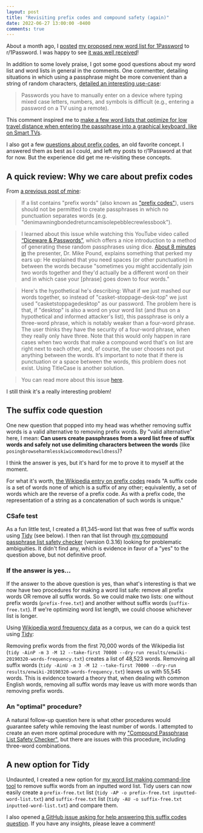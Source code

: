 ```yaml
---
layout: post
title: "Revisiting prefix codes and compound safety (again)"
date: 2022-06-27 13:00:00 -0400
comments: true
---
```


About a month ago, I [posted](https://www.reddit.com/r/1Password/comments/ur4otq/proposed_new_word_list/) [my proposed new word list for 1Password](https://github.com/sts10/generated-wordlists/blob/main/lists/1password-replacement/1password-replacement.txt) to r/1Password. I was happy to see [it was well received](https://www.reddit.com/r/1Password/comments/ur4otq/comment/i8v7g29/?utm_source=reddit&utm_medium=web2x&context=3)! 

In addition to some lovely praise, I got some good questions about my word list and word lists in general in the comments. One commentter, detailing situations in which using a passphrase might be more convenient than a string of random characters, [detailed an interesting use-case](https://www.reddit.com/r/1Password/comments/ur4otq/comment/i8yoaty/?utm_source=reddit&utm_medium=web2x&context=3):

> Passwords you have to manually enter on a device where typing mixed case letters, numbers, and symbols is difficult (e.g., entering a password on a TV using a remote).

This comment inspired me to [make a few word lists that optimize for low travel distance when entering the passphrase into a graphical keyboard, like on Smart TVs](https://github.com/sts10/remote-words).

I also got a few [questions about prefix codes](https://www.reddit.com/r/1Password/comments/ur4otq/comment/i8ylj8f/?utm_source=reddit&utm_medium=web2x&context=3), an old favorite concept. I answered them as best as I could, and left my posts to r/1Password at that for now. But the experience did get me re-visiting these concepts.

## A quick review: Why we care about prefix codes

From [a previous post of mine](https://sts10.github.io/2020/09/30/making-a-word-list.html#the-question-of-prefix-words): 

> If a list contains "prefix words" (also known as ["prefix codes"](https://en.wikipedia.org/wiki/Prefix_code)), users should not be permitted to create passphrases in which no punctuation separates words (e.g. "denimawningbondedreturncamisolepebblecrewlessbook"). 

> I learned about this issue while watching this YouTube video called [“Diceware & Passwords”](https://www.youtube.com/watch?v=Pe_3cFuSw1E), which offers a nice introduction to a method of generating these random passphrases using dice. [About 8 minutes in](https://youtu.be/Pe_3cFuSw1E?t=8m36s) the presenter, Dr. Mike Pound, explains something that perked my ears up: He explained that you need spaces (or other punctuation) in between the words because "sometimes you might accidentally join two words together and they'd actually be a different word on their and in which case your [phrase] goes down to four words."

> Here's the hypothetical he's describing: What if we just mashed our words together, so instead of "casket-stoppage-desk-top" we just used "casketstoppagedesktop" as our password. The problem here is that, if "desktop" is also a word on your word list (and thus on a hypothetical and informed attacker's list), this passphrase is only a three-word phrase, which is notably weaker than a four-word phrase. The user thinks they have the security of a four-word phrase, when they really only have three. Note that this would only happen in rare cases when two words that make a compound word that's on list are right next to each other, and, of course, the user chooses not put anything between the words. It’s important to note that if there is punctuation or a space between the words, this problem does not exist. Using TitleCase is another solution.

> You can read more about this issue [here](https://github.com/ulif/diceware#id3).

I still think it's a really interesting problem!

## The suffix code question

One new question that popped into my head was whether removing suffix words is a valid alternative to removing prefix words. By "valid alternative" here, I mean: **Can users create passphrases from a word list free of suffix words and safely not use delimiting characters between the words** (like `posingbrowseharmlesskiwicommodorewildness`)? 

I think the answer is yes, but it's hard for me to prove it to myself at the moment.

For what it's worth, [the Wikipedia entry on prefix codes](https://en.wikipedia.org/wiki/Prefix_code#Related_concepts) reads "A suffix code is a set of words none of which is a suffix of any other; equivalently, a set of words which are the reverse of a prefix code. As with a prefix code, the representation of a string as a concatenation of such words is unique." 

### CSafe test

As a fun little test, I created a 81,345-word list that was free of suffix words using [Tidy](https://sts10.github.io/2021/12/09/tidy-0-2-0.html) (see below). I then ran that list through [my compound passphrase list safety checker](https://github.com/sts10/csafe) (version 0.3.16) looking for problematic ambiguities. It didn't find any, which is evidence in favor of a "yes" to the question above, but not definitive proof.

### If the answer is yes...

If the answer to the above question is yes, than what's interesting is that we now have two procedures for making a word list safe: remove all prefix words OR remove all suffix words. So we could make two lists: one without prefix words (`prefix-free.txt`) and another without suffix words (`suffix-free.txt`). If we're optimizing word list length, we could choose whichever list is longer.

Using [Wikipedia word frequency data](https://github.com/IlyaSemenov/wikipedia-word-frequency/blob/master/results/enwiki-20190320-words-frequency.txt) as a corpus, we can do a quick test using [Tidy](https://github.com/sts10/tidy):

Removing prefix words from the first 70,000 words of the Wikipedia list (`tidy -AinP -m 3 -M 12 --take-first 70000 --dry-run results/enwiki-20190320-words-frequency.txt`) creates a list of 48,523 words. Removing all suffix words (`tidy -AinU -m 3 -M 12 --take-first 70000 --dry-run results/enwiki-20190320-words-frequency.txt`) leaves us with 55,545 words. This is evidence toward a theory that, when dealing with common English words, removing all suffix words may leave us with more words than removing prefix words.

### An "optimal" procedure?

A natural follow-up question here is what other procedures would guarantee safety while removing the least number of words. I attempted to create an even more optimal procedure with my ["Compound Passphrase List Safety Checker"](https://github.com/sts10/csafe), but there are issues with this procedure, including three-word combinations.

## A new option for Tidy

Undaunted, I created a new option for [my word list making command-line tool](https://github.com/sts10/tidy) to remove suffix words from an inputted word list. Tidy users can now easily create a `prefix-free.txt` list (`tidy -AP -o prefix-free.txt inputted-word-list.txt`) and `suffix-free.txt` list (`tidy -AU -o suffix-free.txt inputted-word-list.txt`) and compare them.

I also opened [a GitHub issue asking for help answering this suffix codes question](https://github.com/sts10/tidy/issues/7). If you have any insights, please leave a comment!

<!-- ### Can Huffman coding help us here? -->

<!-- https://www.youtube.com/watch?v=dM6us854Jk0 -->
